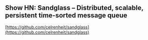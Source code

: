 ## Show HN: Sandglass – Distributed, scalable, persistent time-sorted message queue
  
  [https://github.com/celrenheit/sandglass](https://github.com/celrenheit/sandglass)